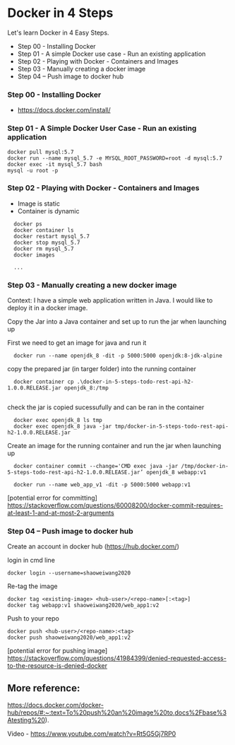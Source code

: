# Docker in 4 Steps

Let's learn Docker in 4 Easy Steps. 


- Step 00 - Installing Docker
- Step 01 - A simple Docker use case - Run an existing application
- Step 02 - Playing with Docker - Containers and Images
- Step 03 - Manually creating a docker image
- Step 04 – Push image to docker hub


### Step 00 - Installing Docker

- https://docs.docker.com/install/

### Step 01 - A Simple Docker User Case - Run an existing application


```
docker pull mysql:5.7   
docker run --name mysql_5.7 -e MYSQL_ROOT_PASSWORD=root -d mysql:5.7 
docker exec -it mysql_5.7 bash
mysql -u root -p
```



### Step 02 - Playing with Docker - Containers and Images

- Image is static
- Container is dynamic

```
  docker ps
  docker container ls
  docker restart mysql_5.7
  docker stop mysql_5.7
  docker rm mysql_5.7 
  docker images

  ...
```


### Step 03 - Manually creating a new docker image

Context: I have a simple web application written in Java. I would like to deploy it in a docker image. 

Copy the Jar into a Java container and set up to run the jar when launching up

First we need to get an image for java and run it
```
  docker run --name openjdk_8 -dit -p 5000:5000 openjdk:8-jdk-alpine
```

copy the prepared jar (in targer folder) into the running container
```  
  docker container cp .\docker-in-5-steps-todo-rest-api-h2-1.0.0.RELEASE.jar openjdk_8:/tmp
  
````

check the jar is copied sucessufully and can be ran in the container
```
  docker exec openjdk_8 ls tmp
  docker exec openjdk_8 java -jar tmp/docker-in-5-steps-todo-rest-api-h2-1.0.0.RELEASE.jar
```

Create an image for the running container and run the jar when launching up

```
  docker container commit --change='CMD exec java -jar /tmp/docker-in-5-steps-todo-rest-api-h2-1.0.0.RELEASE.jar’ openjdk_8 webapp:v1
  
  docker run --name web_app_v1 -dit -p 5000:5000 webapp:v1

```
  [potential error for committing] https://stackoverflow.com/questions/60008200/docker-commit-requires-at-least-1-and-at-most-2-arguments 

### Step 04 – Push image to docker hub

Create an account in docker hub (https://hub.docker.com/)

login in cmd line
```
docker login --username=shaoweiwang2020
```
Re-tag the image 
  
```
docker tag <existing-image> <hub-user>/<repo-name>[:<tag>]
docker tag webapp:v1 shaoweiwang2020/web_app1:v2 
```
 
Push to your repo

 
```  
docker push <hub-user>/<repo-name>:<tag> 
docker push shaoweiwang2020/web_app1:v2
```
[potential error for pushing image] https://stackoverflow.com/questions/41984399/denied-requested-access-to-the-resource-is-denied-docker

## More reference:
https://docs.docker.com/docker-hub/repos/#:~:text=To%20push%20an%20image%20to,docs%2Fbase%3Atesting%20).

Video - https://www.youtube.com/watch?v=Rt5G5Gj7RP0

